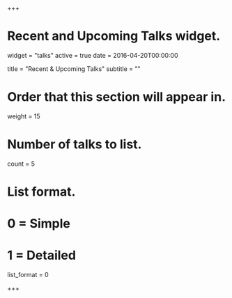 +++
# Recent and Upcoming Talks widget.
widget = "talks"
active = true
date = 2016-04-20T00:00:00

title = "Recent & Upcoming Talks"
subtitle = ""

# Order that this section will appear in.
weight = 15

# Number of talks to list.
count = 5

# List format.
#   0 = Simple
#   1 = Detailed
list_format = 0

+++

